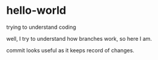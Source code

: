# hello-world
trying to understand coding


well, I try to understand how branches work, so here I am.

commit looks useful as it keeps record of changes.
